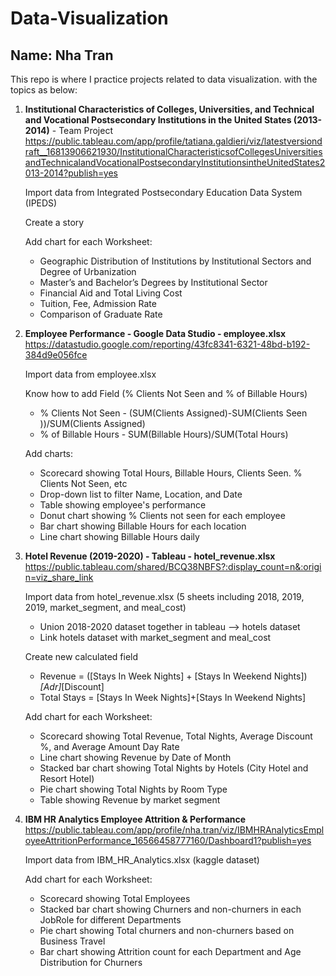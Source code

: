 # Data-Visualization
**Name: Nha Tran**
---

This repo is where I practice projects related to data visualization. with the topics as below:

1. **Institutional Characteristics of Colleges, Universities, and Technical and Vocational Postsecondary Institutions in the United States (2013-2014)** - Team Project
https://public.tableau.com/app/profile/tatiana.galdieri/viz/latestversiondraft__16813906621930/InstitutionalCharacteristicsofCollegesUniversitiesandTechnicalandVocationalPostsecondaryInstitutionsintheUnitedStates2013-2014?publish=yes
   
   Import data from Integrated Postsecondary Education Data System (IPEDS) 
	
   Create a story
  
   Add chart for each Worksheet:
   
	- Geographic Distribution of Institutions by Institutional Sectors and Degree of Urbanization
	- Master’s and Bachelor’s Degrees by Institutional Sector
	- Financial Aid and Total Living Cost
	- Tuition, Fee, Admission Rate
	- Comparison of Graduate Rate
	
	
2. **Employee Performance - Google Data Studio - employee.xlsx**
https://datastudio.google.com/reporting/43fc8341-6321-48bd-b192-384d9e056fce

   Import data from employee.xlsx

   Know how to add Field (% Clients Not Seen and % of Billable Hours)

	- % Clients Not Seen - (SUM(Clients Assigned)-SUM(Clients Seen ))/SUM(Clients Assigned)
	- % of Billable Hours - SUM(Billable Hours)/SUM(Total Hours)

   Add charts:

	- Scorecard showing Total Hours, Billable Hours, Clients Seen. % Clients Not Seen, etc
	- Drop-down list to filter Name, Location, and Date
	- Table showing employee's performance
	- Donut chart showing % Clients not seen for each employee
	- Bar chart showing Billable Hours for each location
	- Line chart showing Billable Hours daily
3. **Hotel Revenue (2019-2020) - Tableau - hotel_revenue.xlsx**
https://public.tableau.com/shared/BCQ38NBFS?:display_count=n&:origin=viz_share_link

   Import data from hotel_revenue.xlsx (5 sheets including 2018, 2019, 2019, market_segment, and meal_cost)

	- Union 2018-2020 dataset together in tableau --> hotels dataset
	- Link hotels dataset with market_segment and meal_cost 
	
   Create new calculated field

	- Revenue = ([Stays In Week Nights] + [Stays In Weekend Nights])*[Adr]*[Discount]
	- Total Stays = [Stays In Week Nights]+[Stays In Weekend Nights]
  
   Add chart for each Worksheet:

	- Scorecard showing Total Revenue, Total Nights, Average Discount %, and Average Amount Day Rate
	- Line chart showing Revenue by Date of Month
	- Stacked bar chart showing  Total Nights by Hotels (City Hotel and Resort Hotel)
	- Pie chart showing Total Nights by Room Type 
	- Table showing Revenue by market segment 


4. **IBM HR Analytics Employee Attrition & Performance**
https://public.tableau.com/app/profile/nha.tran/viz/IBMHRAnalyticsEmployeeAttritionPerformance_16566458777160/Dashboard1?publish=yes

   Import data from IBM_HR_Analytics.xlsx (kaggle dataset)
  
   Add chart for each Worksheet:

	- Scorecard showing Total Employees
	- Stacked bar chart showing Churners and non-churners in each JobRole for different Departments
	- Pie chart showing Total churners and non-churners based on Business Travel
	- Bar chart showing Attrition count for each Department and Age Distribution for Churners
